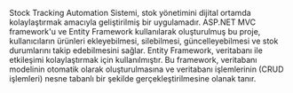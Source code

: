 Stock Tracking Automation Sistemi, stok yönetimini dijital ortamda kolaylaştırmak amacıyla geliştirilmiş bir uygulamadır. ASP.NET MVC framework'u ve Entity Framework kullanılarak oluşturulmuş bu proje, kullanıcıların ürünleri ekleyebilmesi, silebilmesi, güncelleyebilmesi ve stok durumlarını takip edebilmesini sağlar. Entity Framework, veritabanı ile etkileşimi kolaylaştırmak için kullanılmıştır. Bu framework, veritabanı modelinin otomatik olarak oluşturulmasına ve veritabanı işlemlerinin (CRUD işlemleri) nesne tabanlı bir şekilde gerçekleştirilmesine olanak tanır.

